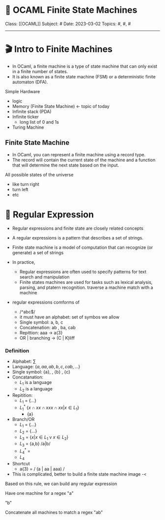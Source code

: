 # 🐫 OCAML Finite State Machines
Class: [[OCAML]]
Subject: #
Date: 2023-03-02
Topics: #, #, # 

---

# 🎬 Intro to Finite Machines

- In OCaml, a finite machine is a type of state machine that can only exist in a finite number of states.
- It is also known as a finite state machine (FSM) or a deterministic finite automaton (DFA).

Simple Hardware
- logic
- Memory (Finite State Machine) <- topic of today
- Infinite stack (PDA)
- Infinite ticker
	- long list of 0 and 1s
- Turing Machine

## Finite State Machine
- In OCaml, you can represent a finite machine using a record type. 
- The record will contain the current state of the machine and a function that will determine the next state based on the input.

All possible states of the universe
- like turn right
- turn left
- etc

# 🤯 Regular Expression
- Regular expressions and finite state are closely related concepts
- A regular expressions is a pattern that describes a set of strings.
- Finite state machine is a model of computation that can recognize (or generate) a set of strings
- In practice,
	- Regular expressions are often used to specify patterns for text search and manipulation
	- Finite states machines are used for tasks such as lexical analysis, parsing, and ptatern recognition.
traverse a machine
match with a machine

- regular expressions comforms of
	- /^abc$/
	- it must have an alphabet: set of symbos we allow
	- Single symbol: a, b, c
	- Concatenation: ab , ba, cab
	- Repittion: aaa -> a{3}
	- OR | branching -> (C | K)liff 

### Definition
- Alphabet: $\sum$
- Language: {$a, aa, ab, b, c , cab, ...$}
- Single symbol: {a}, , {b} , {c}
- Concatanation: 
	- $L_1$ is a language 
	- $L_2$ is a language  
- Repitition: 
	- $L_1$ = {...}
	- $L_1^{*}$ {$x \cap xx \cap xxx \cap xx | x \in L_{1}$}
		- {a}
- Branch/OR
	- $L_1$ = {...}
	- $L_2$ = {...}
	- $L_3$ = {$x | x \in L_{1}$ v $x \in L_2$}
	- $L_3$ = {a,b} /a|b/
	- $L_4^{*}$ =
	- $L_4$
- Shortcut
	- a{3} = / (a | aa | aaa) /
- This is complicated, better to build a finite state machine
image -<

Based on this rule, we can build any regular expression

Have one machine for a regex
"a"

"b"

Concatenate all machines to match a regex
"ab"
